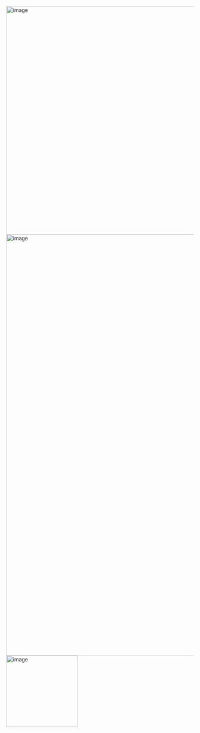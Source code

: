<img width="612" alt="image" src="https://github.com/user-attachments/assets/e67ce303-817a-4abd-8edc-5ed7bf950973" />

<img width="1130" alt="image" src="https://github.com/user-attachments/assets/94ca44d6-15aa-46f6-82f2-66330e94ceb1" />

<img width="192" alt="image" src="https://github.com/user-attachments/assets/1c5e4243-d141-49a6-9a07-e1cc09b530e2" />

